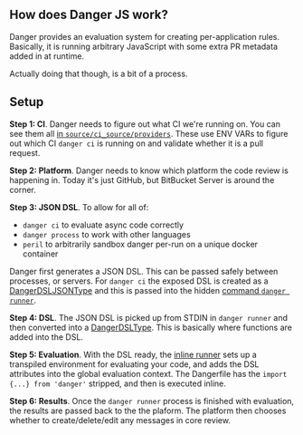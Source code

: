 ## How does Danger JS work?

Danger provides an evaluation system for creating per-application rules. Basically, it is running arbitrary JavaScript with some extra PR metadata added in at runtime.

Actually doing that though, is a bit of a process.

## Setup

**Step 1: CI**. Danger needs to figure out what CI we're running on. You can see them all [in `source/ci_source/providers`][provs]. These use
ENV VARs to figure out which CI `danger ci` is running on and validate whether it is a pull request.

**Step 2: Platform**. Danger needs to know which platform the code review is happening in. Today it's just GitHub, but BitBucket Server is around the corner.

**Step 3: JSON DSL**. To allow for all of:

* `danger ci` to evaluate async code correctly
* `danger process` to work with other languages
* `peril` to arbitrarily sandbox danger per-run on a unique docker container

Danger first generates a JSON DSL. This can be passed safely between processes, or servers. For `danger ci` the exposed DSL is created
as a [DangerDSLJSONType][dangerdsl] and this is passed into the hidden [command `danger runner`][runner].

**Step 4: DSL**. The JSON DSL is picked up from STDIN in `danger runner` and then converted into a [DangerDSLType][dangerdsl]. This is basically where
functions are added into the DSL.

**Step 5: Evaluation**. With the DSL ready, the [inline runner][in_runner] sets up a transpiled environment for evaluating your code, and adds the DSL attributes into the global evaluation context. The Dangerfile has the `import {...} from 'danger'` stripped, and then is executed inline.

**Step 6: Results**. Once the `danger runner` process is finished with evaluation, the results are passed back to the the plaform. The platform then
chooses whether to create/delete/edit any messages in core review.

[provs]: https://github.com/danger/danger-js/tree/master/source/ci_source/providers
[dangerdsl]: https://github.com/danger/danger-js/blob/master/sourformace/dsl/DangerDSL.ts
[runner]: https://github.com/danger/danger-js/blob/master/source/commands/danger-runner.ts
[in_runner]: https://github.com/danger/danger-js/blob/master/source/runner/runners/inline.ts
